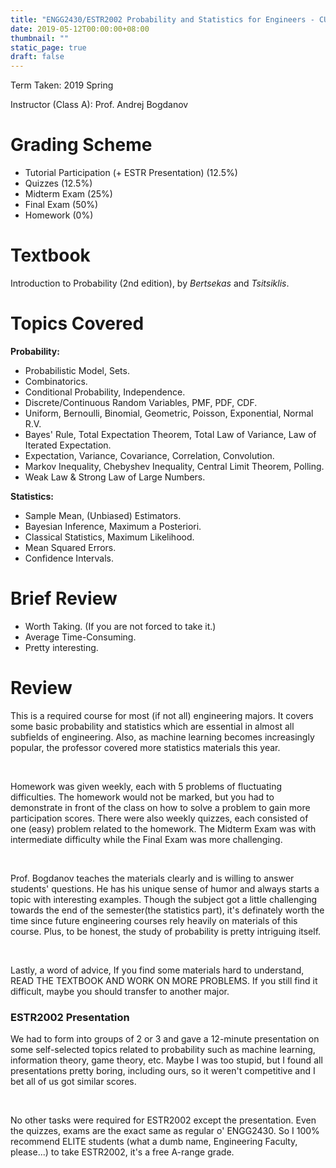 ```yaml
---
title: "ENGG2430/ESTR2002 Probability and Statistics for Engineers - CUHK Course Review"
date: 2019-05-12T00:00:00+08:00
thumbnail: ""
static_page: true
draft: false
---
```


Term Taken: 2019 Spring

Instructor (Class A): Prof. Andrej Bogdanov

# Grading Scheme
* Tutorial Participation (+ ESTR Presentation) (12.5%)
* Quizzes (12.5%)
* Midterm Exam (25%)
* Final Exam (50%)
* Homework (0%)

# Textbook
Introduction to Probability (2nd edition), by *Bertsekas* and *Tsitsiklis*.

# Topics Covered
**Probability:**

* Probabilistic Model, Sets.
* Combinatorics.
* Conditional Probability, Independence.
* Discrete/Continuous Random Variables, PMF, PDF, CDF.
* Uniform, Bernoulli, Binomial, Geometric, Poisson, Exponential, Normal R.V.
* Bayes' Rule, Total Expectation Theorem, Total Law of Variance, Law of Iterated Expectation.
* Expectation, Variance, Covariance, Correlation, Convolution.
* Markov Inequality, Chebyshev Inequality, Central Limit Theorem, Polling.
* Weak Law & Strong Law of Large Numbers.

**Statistics:**

* Sample Mean, (Unbiased) Estimators.
* Bayesian Inference, Maximum a Posteriori.
* Classical Statistics, Maximum Likelihood.
* Mean Squared Errors.
* Confidence Intervals.

# Brief Review
* Worth Taking. (If you are not forced to take it.)
* Average Time-Consuming.
* Pretty interesting.

# Review
This is a required course for most (if not all) engineering majors. It covers some basic probability and statistics which are essential in almost all subfields of engineering. Also, as machine learning becomes increasingly popular, the professor covered more statistics materials this year.

<br />

Homework was given weekly, each with 5 problems of fluctuating difficulties. The homework would not be marked, but you had to demonstrate in front of the class on how to solve a problem to gain more participation scores. There were also weekly quizzes, each consisted of one (easy) problem related to the homework. The Midterm Exam was with intermediate difficulty while the Final Exam was more challenging.

<br />

Prof. Bogdanov teaches the materials clearly and is willing to answer students' questions. He has his unique sense of humor and always starts a topic with interesting examples. Though the subject got a little challenging towards the end of the semester(the statistics part), it's definately worth the time since future engineering courses rely heavily on materials of this course. Plus, to be honest, the study of probability is pretty intriguing itself.

<br />

Lastly, a word of advice, If you find some materials hard to understand, READ THE TEXTBOOK AND WORK ON MORE PROBLEMS. If you still find it difficult, maybe you should transfer to another major.

### ESTR2002 Presentation
We had to form into groups of 2 or 3 and gave a 12-minute presentation on some self-selected topics related to probability such as machine learning, information theory, game theory, etc. Maybe I was too stupid, but I found all presentations pretty boring, including ours, so it weren't competitive and I bet all of us got similar scores.

<br />

No other tasks were required for ESTR2002 except the presentation. Even the quizzes, exams are the exact same as regular o' ENGG2430. So I 100% recommend ELITE students (what a dumb name, Engineering Faculty, please...) to take ESTR2002, it's a free A-range grade.